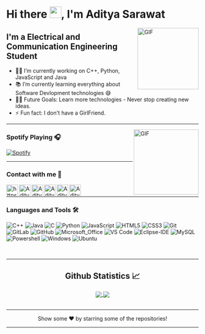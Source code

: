 # Hi there <img src="https://raw.githubusercontent.com/MartinHeinz/MartinHeinz/master/wave.gif" width="30px">, I'm Aditya Sarawat

<img align="right" alt="GIF" height="160px" src="https://media.giphy.com/media/du3J3cXyzhj75IOgvA/giphy.gif" />

## I'm a Electrical and Communication Engineering Student 

- 👨‍💻 I’m currently working on C++, Python, JavaScript and Java
- 📚 I’m currently learning everything about Software Devlopment technologies 😅
- 💪🏼 Future Goals: Learn more technologies - Never stop creating new ideas.
- ⚡ Fun fact: I don't have a GirlFriend.

---

<img align="right" alt="GIF" height="170px" src="https://media.giphy.com/media/J5B1Y8QZnzXXbLQIBu/giphy.gif" />

### Spotify Playing 🎧

[![Spotify](https://novatorem.aditya-sarawat.vercel.app/api/spotify)](https://open.spotify.com/user/317a4xqi4cihmvwh2c4snsrn5axm?si=t9A1F6rkSAiKKQchPZ_lGw)

---

### Contact with me 📝

[<img align="left" alt="https://aditya-sarawat.github.io/website" height="30px" src="https://img.icons8.com/doodle/48/000000/chrome.png"/>][website]
[<img align="left" alt="Aditya Sarawat | LinkedIn" height="30px" src="https://img.icons8.com/doodle/48/000000/linkedin-circled.png"/>][linkedin]
[<img align="left" alt="Aditya Sarawat | Instagram" height="30px" src="https://image.flaticon.com/icons/svg/725/725278.svg" />][instagram]
[<img align="left" alt="Aditya Sarawat | Twitter" height="30px" src="https://img.icons8.com/doodle/48/000000/twitter-circled.png"/>][Twitter]
[<img align="left" alt="Aditya Sarawat | Facebook" height="30px" src="https://img.icons8.com/doodle/48/000000/facebook-new.png" />][Facebook]
[<img align="left" alt="Aditya Sarawat | Spotify" height="30px" src="https://www.flaticon.com/svg/static/icons/svg/725/725281.svg" />][Spotify]

<br />

---

### Languages and Tools 🛠 

![C++](https://img.shields.io/badge/C%2B%2B-00599C?style=for-the-badge&logo=c%2B%2B&logoColor=white)
![Java](https://img.shields.io/badge/Java-ED8B00?style=for-the-badge&logo=java&logoColor=white)
![C](https://img.shields.io/badge/C-00599C?style=for-the-badge&logo=c&logoColor=white)
![Python](https://img.shields.io/badge/Python-14354C?style=for-the-badge&logo=python&logoColor=white)
![JavaScript](https://img.shields.io/badge/JavaScript-323330?style=for-the-badge&logo=javascript&logoColor=F7DF1E)
![HTML5](https://img.shields.io/badge/HTML5-E34F26?style=for-the-badge&logo=html5&logoColor=white)
![CSS3](https://img.shields.io/badge/CSS3-1572B6?style=for-the-badge&logo=css3&logoColor=white)
![Git](https://img.shields.io/badge/-Git-%23F05032?style=flat-square&logo=git&logoColor=%23ffffff)
![GitLab](https://img.shields.io/badge/GitLab-330F63?style=for-the-badge&logo=gitlab&logoColor=white)
![GitHub](https://img.shields.io/badge/GitHub-100000?style=for-the-badge&logo=github&logoColor=white)
![Microsoft_Office](https://img.shields.io/badge/Microsoft_Office-D83B01?style=for-the-badge&logo=microsoft-office&logoColor=white)
![VS Code](http://img.shields.io/badge/-VS%20Code-007ACC?style=flat-square&logo=visual-studio-code&logoColor=ffffff)
![Eclipse-IDE](http://img.shields.io/badge/-Eclipse-2C2255?style=flat-square&logo=eclipse&logoColor=ffffff)
![MySQL](https://img.shields.io/badge/MySQL-00000F?style=for-the-badge&logo=mysql&logoColor=white)
![Powershell](http://img.shields.io/badge/-Powershell-5391FE?style=flat-square&logo=powershell&logoColor=ffffff)
![Windows](https://img.shields.io/badge/Windows-0078D6?style=for-the-badge&logo=windows&logoColor=white)
![Ubuntu](https://img.shields.io/badge/Ubuntu-E95420?style=for-the-badge&logo=ubuntu&logoColor=white)

<br/>

---

  <h2 align="center"> Github Statistics 📈 </h2>
  
  <div align="center"> 
    <a href="https://github.com/aditya-sarawat">
  <img align="center" src="https://github-readme-stats.vercel.app/api/top-langs/?username=aditya-sarawat&theme=dark&hide_langs_below=1" />
</a>
<a href="https://github.com/aditya-sarawat">
 <img align="center" src="https://github-readme-stats.vercel.app/api?username=aditya-sarawat&show_icons=true&theme=dark&line_height=27" />
</a>   
  </div>

<br/>

---

<div align='center'>
  Show some ❤️ by starring some of the repositories! 
</div>

---
[website]: https://aditya-sarawat.github.io/website/
[instagram]: https://www.instagram.com/aditya_sarawat/
[linkedin]: https://www.linkedin.com/in/aditya-sarawat/
[Spotify]: https://open.spotify.com/user/317a4xqi4cihmvwh2c4snsrn5axm?si=t9A1F6rkSAiKKQchPZ_lGw
[Twitter]: https://twitter.com/SarawatAditya
[Facebook]: https://www.facebook.com/profile.php?id=100010753507632
